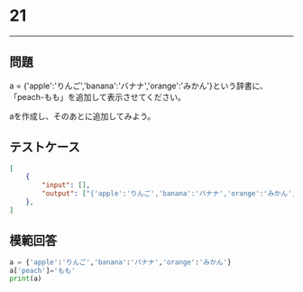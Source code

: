 # 21

---
## 問題

a = {'apple':'りんご','banana':'バナナ','orange':'みかん'}という辞書に、「peach-もも」を追加して表示させてください。

aを作成し、そのあとに追加してみよう。

## テストケース

```json
[
	{
		"input": [],
		"output": ["{'apple':'りんご','banana':'バナナ','orange':'みかん','peach':'もも'}"]
  	},
]
```

## 模範回答
```python
a = {'apple':'りんご','banana':'バナナ','orange':'みかん'}
a['peach']='もも'
print(a)
```
